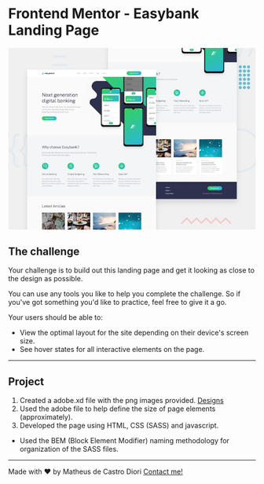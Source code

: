 # Frontend Mentor - Easybank Landing Page

![Design preview for the Easybank landing page coding challenge](./design/desktop-preview.jpg)

## The challenge

Your challenge is to build out this landing page and get it looking as close to the design as possible.

You can use any tools you like to help you complete the challenge. So if you've got something you'd like to practice, feel free to give it a go.

Your users should be able to:

- View the optimal layout for the site depending on their device's screen size.
- See hover states for all interactive elements on the page.

---

## Project

1. Created a adobe.xd file with the png images provided. [Designs](./design)
2. Used the adobe file to help define the size of page elements (approximately).
3. Developed the page using HTML, CSS (SASS) and javascript.

- Used the BEM (Block Element Modifier) naming methodology for organization of the SASS files.

---

Made with ❤️ by Matheus de Castro Diori [Contact me!](https://www.linkedin.com/in/matheus-diori/)
